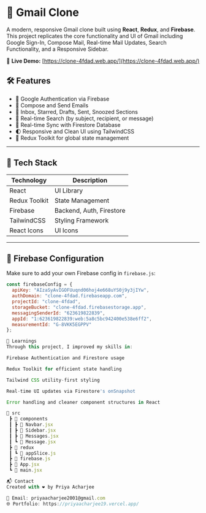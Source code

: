 # 📧 Gmail Clone

A modern, responsive Gmail clone built using **React**, **Redux**, and **Firebase**. This project replicates the core functionality and UI of Gmail including Google Sign-In, Compose Mail, Real-time Mail Updates, Search Functionality, and a Responsive Sidebar.

🚀 **Live Demo:** [https://clone-4fdad.web.app/](https://clone-4fdad.web.app/)


## 🛠️ Features

- 🔐 Google Authentication via Firebase
- 📨 Compose and Send Emails
- 📂 Inbox, Starred, Drafts, Sent, Snoozed Sections
- 🔎 Real-time Search (by subject, recipient, or message)
- 📡 Real-time Sync with Firestore Database
- 🌓 Responsive and Clean UI using TailwindCSS
- 🔄 Redux Toolkit for global state management

---

## 🧰 Tech Stack

| Technology | Description                       |
|------------|-----------------------------------|
| React      | UI Library                        |
| Redux Toolkit | State Management              |
| Firebase   | Backend, Auth, Firestore          |
| TailwindCSS| Styling Framework                 |
| React Icons| UI Icons                          |

---

## 🔐 Firebase Configuration

Make sure to add your own Firebase config in `firebase.js`:

```js
const firebaseConfig = {
  apiKey: "AIzaSyAvIGOFUuqnd06hoj4e668uYS0j9y3jIYw",
  authDomain: "clone-4fdad.firebaseapp.com",
  projectId: "clone-4fdad",
  storageBucket: "clone-4fdad.firebasestorage.app",
  messagingSenderId: "623619822839",
  appId: "1:623619822839:web:5a8c5bc942400e538e6ff2",
  measurementId: "G-8VKK5EGPPV"
};

🧠 Learnings
Through this project, I improved my skills in:

Firebase Authentication and Firestore usage

Redux Toolkit for efficient state handling

Tailwind CSS utility-first styling

Real-time UI updates via Firestore's onSnapshot

Error handling and cleaner component structures in React

📁 src
 ┣ 📁 components
 ┃ ┣ 📄 Navbar.jsx
 ┃ ┣ 📄 Sidebar.jsx
 ┃ ┣ 📄 Messages.jsx
 ┃ ┗ 📄 Message.jsx
 ┣ 📁 redux
 ┃ ┗ 📄 appSlice.js
 ┣ 📄 firebase.js
 ┣ 📄 App.jsx
 ┗ 📄 main.jsx

📬 Contact
Created with ❤️ by Priya Acharjee

📧 Email: priyaacharjee2001@gmail.com
🌐 Portfolio: https://priyaacharjee19.vercel.app/
